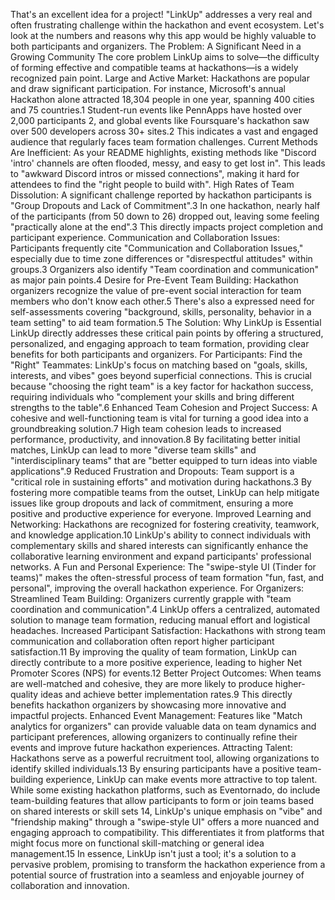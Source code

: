 That's an excellent idea for a project! "LinkUp" addresses a very real and often frustrating challenge within the hackathon and event ecosystem. Let's look at the numbers and reasons why this app would be highly valuable to both participants and organizers.
The Problem: A Significant Need in a Growing Community
The core problem LinkUp aims to solve—the difficulty of forming effective and compatible teams at hackathons—is a widely recognized pain point.
Large and Active Market: Hackathons are popular and draw significant participation. For instance, Microsoft's annual Hackathon alone attracted 18,304 people in one year, spanning 400 cities and 75 countries.1 Student-run events like PennApps have hosted over 2,000 participants 2, and global events like Foursquare's hackathon saw over 500 developers across 30+ sites.2 This indicates a vast and engaged audience that regularly faces team formation challenges.
Current Methods Are Inefficient: As your README highlights, existing methods like "Discord 'intro' channels are often flooded, messy, and easy to get lost in". This leads to "awkward Discord intros or missed connections", making it hard for attendees to find the "right people to build with".
High Rates of Team Dissolution: A significant challenge reported by hackathon participants is "Group Dropouts and Lack of Commitment".3 In one hackathon, nearly half of the participants (from 50 down to 26) dropped out, leaving some feeling "practically alone at the end".3 This directly impacts project completion and participant experience.
Communication and Collaboration Issues: Participants frequently cite "Communication and Collaboration Issues," especially due to time zone differences or "disrespectful attitudes" within groups.3 Organizers also identify "Team coordination and communication" as major pain points.4
Desire for Pre-Event Team Building: Hackathon organizers recognize the value of pre-event social interaction for team members who don't know each other.5 There's also a expressed need for self-assessments covering "background, skills, personality, behavior in a team setting" to aid team formation.5
The Solution: Why LinkUp is Essential
LinkUp directly addresses these critical pain points by offering a structured, personalized, and engaging approach to team formation, providing clear benefits for both participants and organizers.
For Participants:
Find the "Right" Teammates: LinkUp's focus on matching based on "goals, skills, interests, and vibes" goes beyond superficial connections. This is crucial because "choosing the right team" is a key factor for hackathon success, requiring individuals who "complement your skills and bring different strengths to the table".6
Enhanced Team Cohesion and Project Success: A cohesive and well-functioning team is vital for turning a good idea into a groundbreaking solution.7 High team cohesion leads to increased performance, productivity, and innovation.8 By facilitating better initial matches, LinkUp can lead to more "diverse team skills" and "interdisciplinary teams" that are "better equipped to turn ideas into viable applications".9
Reduced Frustration and Dropouts: Team support is a "critical role in sustaining efforts" and motivation during hackathons.3 By fostering more compatible teams from the outset, LinkUp can help mitigate issues like group dropouts and lack of commitment, ensuring a more positive and productive experience for everyone.
Improved Learning and Networking: Hackathons are recognized for fostering creativity, teamwork, and knowledge application.10 LinkUp's ability to connect individuals with complementary skills and shared interests can significantly enhance the collaborative learning environment and expand participants' professional networks.
A Fun and Personal Experience: The "swipe-style UI (Tinder for teams)" makes the often-stressful process of team formation "fun, fast, and personal", improving the overall hackathon experience.
For Organizers:
Streamlined Team Building: Organizers currently grapple with "team coordination and communication".4 LinkUp offers a centralized, automated solution to manage team formation, reducing manual effort and logistical headaches.
Increased Participant Satisfaction: Hackathons with strong team communication and collaboration often report higher participant satisfaction.11 By improving the quality of team formation, LinkUp can directly contribute to a more positive experience, leading to higher Net Promoter Scores (NPS) for events.12
Better Project Outcomes: When teams are well-matched and cohesive, they are more likely to produce higher-quality ideas and achieve better implementation rates.9 This directly benefits hackathon organizers by showcasing more innovative and impactful projects.
Enhanced Event Management: Features like "Match analytics for organizers" can provide valuable data on team dynamics and participant preferences, allowing organizers to continually refine their events and improve future hackathon experiences.
Attracting Talent: Hackathons serve as a powerful recruitment tool, allowing organizations to identify skilled individuals.13 By ensuring participants have a positive team-building experience, LinkUp can make events more attractive to top talent.
While some existing hackathon platforms, such as Eventornado, do include team-building features that allow participants to form or join teams based on shared interests or skill sets 14, LinkUp's unique emphasis on "vibe" and "friendship making" through a "swipe-style UI" offers a more nuanced and engaging approach to compatibility. This differentiates it from platforms that might focus more on functional skill-matching or general idea management.15
In essence, LinkUp isn't just a tool; it's a solution to a pervasive problem, promising to transform the hackathon experience from a potential source of frustration into a seamless and enjoyable journey of collaboration and innovation.
